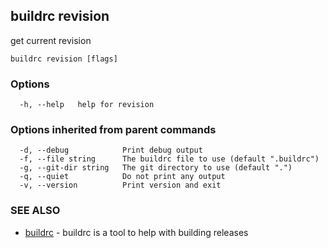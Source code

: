 ## buildrc revision

get current revision

```
buildrc revision [flags]
```

### Options

```
  -h, --help   help for revision
```

### Options inherited from parent commands

```
  -d, --debug            Print debug output
  -f, --file string      The buildrc file to use (default ".buildrc")
  -g, --git-dir string   The git directory to use (default ".")
  -q, --quiet            Do not print any output
  -v, --version          Print version and exit
```

### SEE ALSO

* [buildrc](buildrc.md)	 - buildrc is a tool to help with building releases


